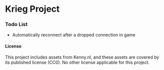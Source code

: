 # Krieg Project

### Todo List
- Automatically reconnect after a dropped connection in game

#### License
This project includes assets from Kenny.nl, and these assets are covered by
its published license (CC0). No other license applicable for this project.
